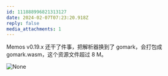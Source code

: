 ```yaml
---
id: 111888996821313127
date: 2024-02-07T07:23:20.918Z
reply: false
media_attachments: 1
---
```


Memos v0.19.x 还干了件事，把解析器换到了 gomark，会打包成 gomark.wasm，这个资源文件超过 8 M。

![None](https://files.e5n.cc/media_attachments/files/111/888/996/246/981/079/original/1bf7b31a4b53880a.png)
